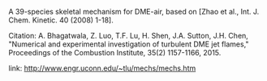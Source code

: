 A 39-species skeletal mechanism for DME-air, based on [Zhao et al., Int. J. Chem. Kinetic. 40 (2008) 1-18].

Citation: A. Bhagatwala, Z. Luo, T.F. Lu, H. Shen, J.A. Sutton, J.H. Chen, "Numerical and experimental investigation of turbulent DME jet flames," Proceedings of the Combustion Institute, 35(2) 1157-1166, 2015.

link: http://www.engr.uconn.edu/~tlu/mechs/mechs.htm